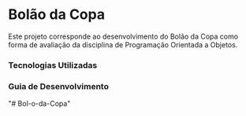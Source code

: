 # Bolão da Copa

Este projeto corresponde ao desenvolvimento do Bolão da Copa como forma de avaliação da disciplina de Programação Orientada a Objetos.

### Tecnologias Utilizadas


### Guia de Desenvolvimento


"# Bol-o-da-Copa" 
